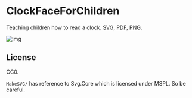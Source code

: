 # ClockFaceForChildren
Teaching children how to read a clock. [SVG](img/clock.svg), [PDF](img/clock.pdf), [PNG](img/clock.png).

![img](img/clock.svg)

## License
CC0.

`MakeSVG/` has reference to Svg.Core which is licensed under MSPL. So be careful.
